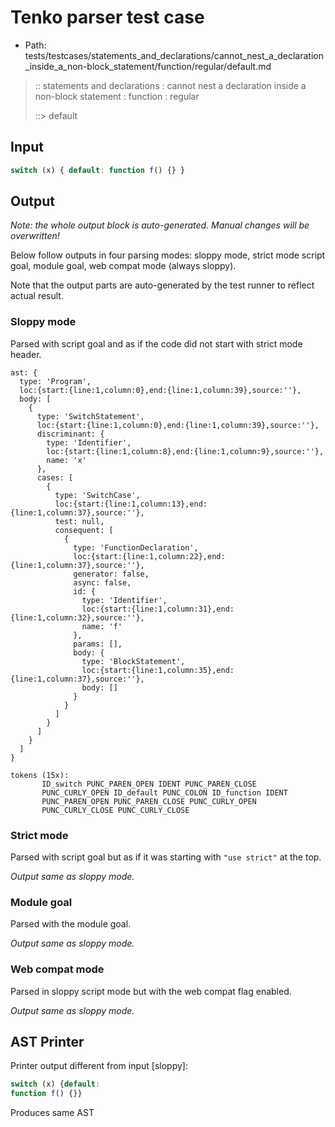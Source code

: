 # Tenko parser test case

- Path: tests/testcases/statements_and_declarations/cannot_nest_a_declaration_inside_a_non-block_statement/function/regular/default.md

> :: statements and declarations : cannot nest a declaration inside a non-block statement : function : regular
>
> ::> default

## Input

`````js
switch (x) { default: function f() {} }
`````

## Output

_Note: the whole output block is auto-generated. Manual changes will be overwritten!_

Below follow outputs in four parsing modes: sloppy mode, strict mode script goal, module goal, web compat mode (always sloppy).

Note that the output parts are auto-generated by the test runner to reflect actual result.

### Sloppy mode

Parsed with script goal and as if the code did not start with strict mode header.

`````
ast: {
  type: 'Program',
  loc:{start:{line:1,column:0},end:{line:1,column:39},source:''},
  body: [
    {
      type: 'SwitchStatement',
      loc:{start:{line:1,column:0},end:{line:1,column:39},source:''},
      discriminant: {
        type: 'Identifier',
        loc:{start:{line:1,column:8},end:{line:1,column:9},source:''},
        name: 'x'
      },
      cases: [
        {
          type: 'SwitchCase',
          loc:{start:{line:1,column:13},end:{line:1,column:37},source:''},
          test: null,
          consequent: [
            {
              type: 'FunctionDeclaration',
              loc:{start:{line:1,column:22},end:{line:1,column:37},source:''},
              generator: false,
              async: false,
              id: {
                type: 'Identifier',
                loc:{start:{line:1,column:31},end:{line:1,column:32},source:''},
                name: 'f'
              },
              params: [],
              body: {
                type: 'BlockStatement',
                loc:{start:{line:1,column:35},end:{line:1,column:37},source:''},
                body: []
              }
            }
          ]
        }
      ]
    }
  ]
}

tokens (15x):
       ID_switch PUNC_PAREN_OPEN IDENT PUNC_PAREN_CLOSE
       PUNC_CURLY_OPEN ID_default PUNC_COLON ID_function IDENT
       PUNC_PAREN_OPEN PUNC_PAREN_CLOSE PUNC_CURLY_OPEN
       PUNC_CURLY_CLOSE PUNC_CURLY_CLOSE
`````

### Strict mode

Parsed with script goal but as if it was starting with `"use strict"` at the top.

_Output same as sloppy mode._

### Module goal

Parsed with the module goal.

_Output same as sloppy mode._

### Web compat mode

Parsed in sloppy script mode but with the web compat flag enabled.

_Output same as sloppy mode._

## AST Printer

Printer output different from input [sloppy]:

````js
switch (x) {default:
function f() {}}
````

Produces same AST
